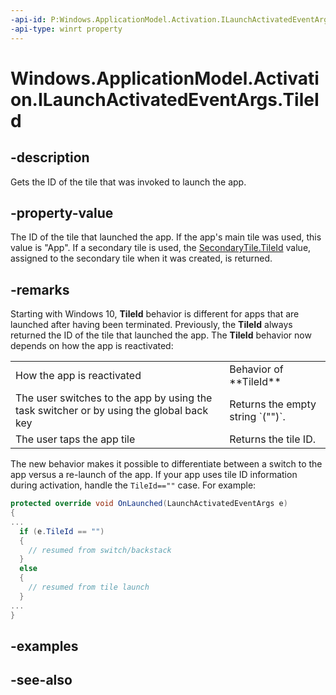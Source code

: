 ```yaml
---
-api-id: P:Windows.ApplicationModel.Activation.ILaunchActivatedEventArgs.TileId
-api-type: winrt property
---
```


<!-- Property syntax
public string TileId { get; }
-->

# Windows.ApplicationModel.Activation.ILaunchActivatedEventArgs.TileId

## -description
Gets the ID of the tile that was invoked to launch the app.

## -property-value
The ID of the tile that launched the app. If the app's main tile was used, this value is "App". If a secondary tile is used, the [SecondaryTile.TileId](../windows.ui.startscreen/secondarytile_tileid.md) value, assigned to the secondary tile when it was created, is returned.

## -remarks
Starting with Windows 10, **TileId** behavior is different for apps that are launched after having been terminated. Previously, the **TileId** always returned the ID of the tile that launched the app. The **TileId** behavior now depends on how the app is reactivated:<table>
   <tr><td>How the app is reactivated</td><td>Behavior of **TileId**</td></tr>
   <tr><td>The user switches to the app by using the task switcher or by using the global back key</td><td>Returns the empty string `("")`.</td></tr>
   <tr><td>The user taps the app tile</td><td>Returns the tile ID.</td></tr>
</table>

The new behavior makes it possible to differentiate between a switch to the app versus a re-launch of the app. If your app uses tile ID information during activation, handle the `TileId==""` case. For example:



```csharp
protected override void OnLaunched(LaunchActivatedEventArgs e)
{
...
  if (e.TileId == "")
  {
    // resumed from switch/backstack
  }
  else
  {
    // resumed from tile launch
  }
...
}
```



## -examples

## -see-also
